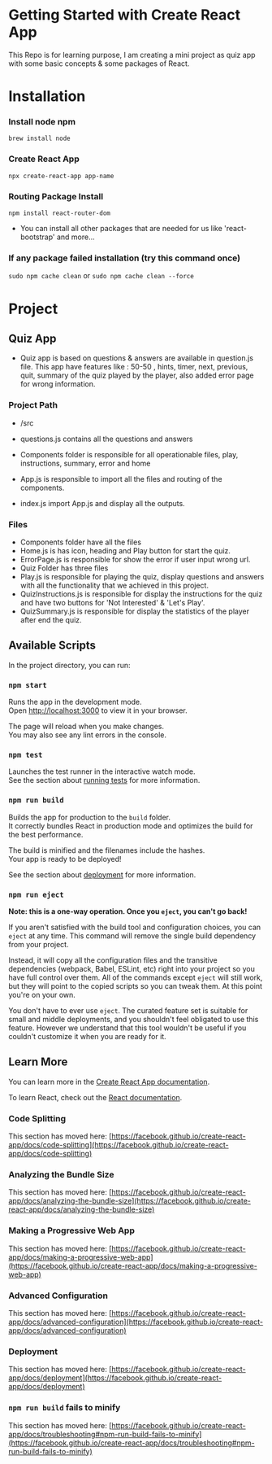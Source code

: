 # Getting Started with Create React App

This Repo is for learning purpose, I am creating a mini project as quiz app with some basic concepts & some packages of React.

# Installation

### Install node npm
`brew install node`

### Create React App
`npx create-react-app app-name`

### Routing Package Install 
`npm install react-router-dom`
* You can install all other packages that are needed for us like 'react-bootstrap' and more...

### If any package failed installation (try this command once)
`sudo npm cache clean` or `sudo npm cache clean --force `

# Project

## Quiz App
* Quiz app is based on questions & answers are available in question.js file. This app have features like : 50-50 , hints, timer, next, previous, quit, summary of the quiz played by the player, also added error page for wrong information.

### Project Path
* /src

* questions.js contains all the questions and answers
* Components folder is responsible for all operationable files, play, instructions, summary, error and home
* App.js is responsible to import all the files and routing of the components.
* index.js import App.js and display all the outputs.

### Files
* Components folder have all the files
* Home.js is has icon, heading and Play button for start the quiz.
* ErrorPage.js is responsible for show the error if user input wrong url.
* Quiz Folder has three files
* Play.js is responsible for playing the quiz, display questions and answers with all the functionality that we achieved in this project.
* QuizInstructions.js is responsible for display the instructions for the quiz and have two buttons for 'Not Interested' & 'Let's Play'.
* QuizSummary.js is responsible for display the statistics of the player after end the quiz.

## Available Scripts

In the project directory, you can run:

### `npm start`

Runs the app in the development mode.\
Open [http://localhost:3000](http://localhost:3000) to view it in your browser.

The page will reload when you make changes.\
You may also see any lint errors in the console.

### `npm test`

Launches the test runner in the interactive watch mode.\
See the section about [running tests](https://facebook.github.io/create-react-app/docs/running-tests) for more information.

### `npm run build`

Builds the app for production to the `build` folder.\
It correctly bundles React in production mode and optimizes the build for the best performance.

The build is minified and the filenames include the hashes.\
Your app is ready to be deployed!

See the section about [deployment](https://facebook.github.io/create-react-app/docs/deployment) for more information.

### `npm run eject`

**Note: this is a one-way operation. Once you `eject`, you can't go back!**

If you aren't satisfied with the build tool and configuration choices, you can `eject` at any time. This command will remove the single build dependency from your project.

Instead, it will copy all the configuration files and the transitive dependencies (webpack, Babel, ESLint, etc) right into your project so you have full control over them. All of the commands except `eject` will still work, but they will point to the copied scripts so you can tweak them. At this point you're on your own.

You don't have to ever use `eject`. The curated feature set is suitable for small and middle deployments, and you shouldn't feel obligated to use this feature. However we understand that this tool wouldn't be useful if you couldn't customize it when you are ready for it.

## Learn More

You can learn more in the [Create React App documentation](https://facebook.github.io/create-react-app/docs/getting-started).

To learn React, check out the [React documentation](https://reactjs.org/).

### Code Splitting

This section has moved here: [https://facebook.github.io/create-react-app/docs/code-splitting](https://facebook.github.io/create-react-app/docs/code-splitting)

### Analyzing the Bundle Size

This section has moved here: [https://facebook.github.io/create-react-app/docs/analyzing-the-bundle-size](https://facebook.github.io/create-react-app/docs/analyzing-the-bundle-size)

### Making a Progressive Web App

This section has moved here: [https://facebook.github.io/create-react-app/docs/making-a-progressive-web-app](https://facebook.github.io/create-react-app/docs/making-a-progressive-web-app)

### Advanced Configuration

This section has moved here: [https://facebook.github.io/create-react-app/docs/advanced-configuration](https://facebook.github.io/create-react-app/docs/advanced-configuration)

### Deployment

This section has moved here: [https://facebook.github.io/create-react-app/docs/deployment](https://facebook.github.io/create-react-app/docs/deployment)

### `npm run build` fails to minify

This section has moved here: [https://facebook.github.io/create-react-app/docs/troubleshooting#npm-run-build-fails-to-minify](https://facebook.github.io/create-react-app/docs/troubleshooting#npm-run-build-fails-to-minify)
